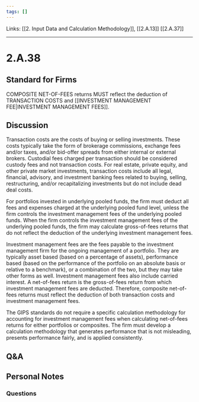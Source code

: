 ```yaml
---
tags: []
---
```

Links: [[2. Input Data and Calculation Methodology]], [[2.A.13]] [[2.A.37]]
___
# 2.A.38
## Standard for Firms
COMPOSITE NET-OF-FEES returns MUST reflect the deduction of TRANSACTION COSTS and [[INVESTMENT MANAGEMENT FEE|INVESTMENT MANAGEMENT FEES]].
## Discussion
Transaction costs are the costs of buying or selling investments. These costs typically take the form of brokerage commissions, exchange fees and/or taxes, and/or bid-offer spreads from either internal or external brokers. Custodial fees charged per transaction should be considered custody fees and not transaction costs. For real estate, private equity, and other private market investments, transaction costs include all legal, financial, advisory, and investment banking fees related to buying, selling, restructuring, and/or recapitalizing investments but do not include dead deal costs.

For portfolios invested in underlying pooled funds, the firm must deduct all fees and expenses charged at the underlying pooled fund level, unless the firm controls the investment management fees of the underlying pooled funds. When the firm controls the investment management fees of the underlying pooled funds, the firm may calculate gross-of-fees returns that do not reflect the deduction of the underlying investment management fees.

Investment management fees are the fees payable to the investment management firm for the ongoing management of a portfolio. They are typically asset based (based on a percentage of assets), performance based (based on the performance of the portfolio on an absolute basis or relative to a benchmark), or a combination of the two, but they may take other forms as well. Investment management fees also include carried interest. A net-of-fees return is the gross-of-fees return from which investment management fees are deducted. Therefore, composite net-of-fees returns must reflect the deduction of both transaction costs and investment management fees.

The GIPS standards do not require a specific calculation methodology for accounting for investment management fees when calculating net-of-fees returns for either portfolios or composites. The firm must develop a calculation methodology that generates performance that is not misleading, presents performance fairly, and is applied consistently.
## Q&A

## Personal Notes

### Questions